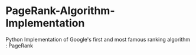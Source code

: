 # PageRank-Algorithm-Implementation
Python Implementation of Google's first and most famous ranking algorithm : PageRank
